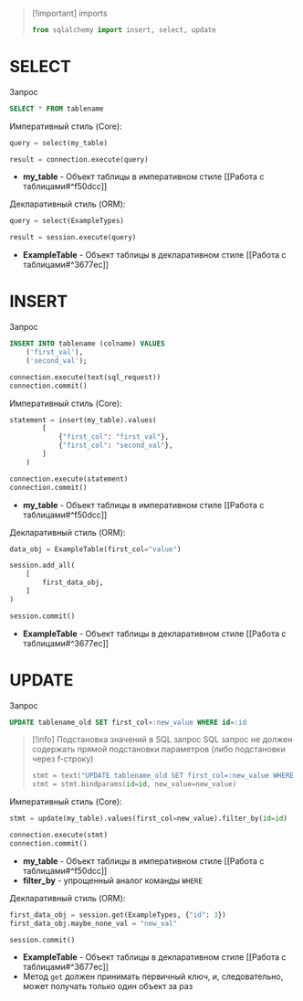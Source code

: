 >[!important] imports
>```python
>from sqlalchemy import insert, select, update
>```
# SELECT
Запрос
```sql
SELECT * FROM tablename
```

Императивный стиль (Core):
```python
query = select(my_table)

result = connection.execute(query)
```
- **my_table** - Объект таблицы в императивном стиле [[Работа с таблицами#^f50dcc]]

Декларативный стиль (ORM):
```python
query = select(ExampleTypes)

result = session.execute(query)
```
- **ExampleTable** - Объект таблицы в декларативном стиле [[Работа с таблицами#^3677ec]]
# INSERT
Запрос
```sql
INSERT INTO tablename (colname) VALUES 
	('first_val'),
	('second_val');
```
```python
connection.execute(text(sql_request))
connection.commit()
```

Императивный стиль (Core):
```python
statement = insert(my_table).values(
		[
			{"first_col": "first_val"},
			{"first_col": "second_val"},
		]
	)

connection.execute(statement)
connection.commit()
```
- **my_table** - Объект таблицы в императивном стиле [[Работа с таблицами#^f50dcc]]

Декларативный стиль (ORM):
```python
data_obj = ExampleTable(first_col="value")

session.add_all(
	[
		first_data_obj,
	]
) 

session.commit()
```
- **ExampleTable** - Объект таблицы в декларативном стиле [[Работа с таблицами#^3677ec]]
# UPDATE
Запрос
```sql
UPDATE tablename_old SET first_col=:new_value WHERE id=:id
```

> [!info] Подстановка значений в SQL запрос
> SQL запрос не должен содержать прямой подстановки параметров (либо подстановки через f-строку)
> ```python
> stmt = text("UPDATE tablename_old SET first_col=:new_value WHERE id=:id")
> stmt = stmt.bindparams(id=id, new_value=new_value) 
> ```

Императивный стиль (Core):
```python
stmt = update(my_table).values(first_col=new_value).filter_by(id=id)

connection.execute(stmt)
connection.commit()
```
- **my_table** - Объект таблицы в императивном стиле [[Работа с таблицами#^f50dcc]]
- **filter_by** - упрощенный аналог команды `WHERE`

Декларативный стиль (ORM):
```python
first_data_obj = session.get(ExampleTypes, {"id": 3})
first_data_obj.maybe_none_val = "new_val"

session.commit()
```
- **ExampleTable** - Объект таблицы в декларативном стиле [[Работа с таблицами#^3677ec]]
- Метод `get` должен принимать первичный ключ, и, следовательно, может получать только один объект за раз